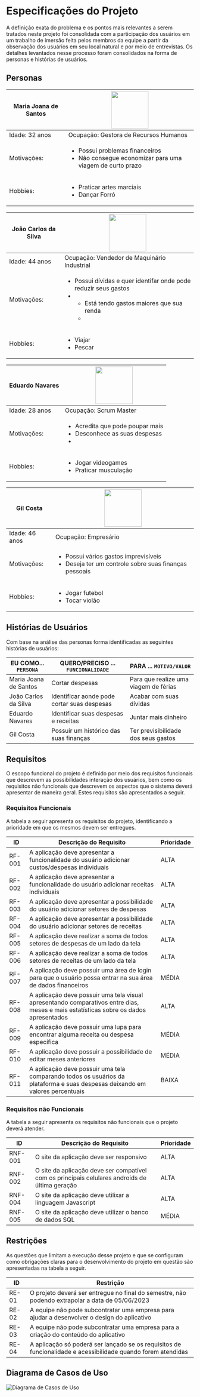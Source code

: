 # Especificações do Projeto

A definição exata do problema e os pontos mais relevantes a serem tratados neste projeto foi consolidada com a participação dos usuários em um trabalho de imersão feita pelos membros da equipe a partir da observação dos usuários em seu local natural e por meio de entrevistas. Os detalhes levantados nesse processo foram consolidados na forma de personas e histórias de usuários. 

## Personas

|Maria Joana de Santos|<img src="img/AnaClara.jpg" width="100">|
|---|---| 
|Idade: 32 anos|Ocupação: Gestora de Recursos Humanos|
|Motivações: | <ul><li>Possui problemas financeiros</li><li> Não consegue economizar para uma viagem de curto prazo</li></ul>|
|Hobbies:|<ul><li>Praticar artes marciais</li><li>Dançar Forró</li></ul>|

|João Carlos da Silva|<img src="img/AugustoSilva.jpg" width="100">|
|---|---| 
|Idade: 44 anos|Ocupação: Vendedor de Maquinário Industrial|
|Motivações: | <ul><li>Possui dívidas e quer identifar onde pode reduzir seus gastos</li><li> <ul><li>Está tendo gastos maiores que sua renda </li><li>|
|Hobbies:|<ul><li>Viajar</li><li>Pescar</li></ul>|

|Eduardo Navares|<img src="img/CarlosAlves.jpg" width="100">|
|---|---| 
|Idade: 28 anos|Ocupação: Scrum Master|
|Motivações: | <ul><li> Acredita que pode poupar mais</li><li> Desconhece as suas despesas</li><li>
|Hobbies:|<ul><li>Jogar videogames</li><li>Praticar musculação</li></ul>|

|Gil Costa|<img src="img/DiegoCosta.jpg" width="100">|
|---|---| 
|Idade: 46 anos|Ocupação: Empresário|
|Motivações: | <ul><li>Possui vários gastos imprevisíveis</li><li> Deseja ter um controle sobre suas finanças pessoais</li></ul>|
|Hobbies:|<ul><li>Jogar futebol</li><li>Tocar violão</li></ul>|


## Histórias de Usuários

Com base na análise das personas forma identificadas as seguintes histórias de usuários:

|EU COMO... `PERSONA`| QUERO/PRECISO ... `FUNCIONALIDADE` |PARA ... `MOTIVO/VALOR`                 |
|--------------------|------------------------------------|----------------------------------------|
| Maria Joana de Santos  |	Cortar despesas                   |	Para que realize uma viagem de férias  |
| João Carlos da Silva | Identificar aonde pode cortar suas despesas   | Acabar com suas dívidas          |
| Eduardo Navares  | Identificar suas despesas e receitas      | Juntar mais dinheiro                 |
| Gil   Costa   | Possuir um histórico das suas finanças     | Ter previsibilidade dos seus gastos |


## Requisitos

O escopo funcional do projeto é definido por meio dos requisitos funcionais que descrevem as possibilidades interação dos usuários, bem como os requisitos não funcionais que descrevem os aspectos que o sistema deverá apresentar de maneira geral. Estes requisitos são apresentados a seguir.

### Requisitos Funcionais

A tabela a seguir apresenta os requisitos do projeto, identificando a prioridade em que os mesmos devem ser entregues.

|ID    | Descrição do Requisito  | Prioridade |
|------|-----------------------------------------|----|
| RF-001 | A aplicação deve apresentar a funcionalidade do usuário  adicionar custos/despesas individuais        | ALTA | 
| RF-002 | A aplicação deve apresentar a funcionalidade do usuário  adicionar receitas individuais               | ALTA |
| RF-003 | A aplicação deve apresentar a possibilidade do usuário  adicionar setores de despesas                 | ALTA |
| RF-004 | A aplicação deve apresentar a possibilidade do usuário adicionar setores de receitas                  | ALTA |
| RF-005 | A aplicação deve realizar a soma de todos setores de despesas de um lado da tela                      | ALTA |
| RF-006 | A aplicação deve realizar a soma de todos setores de receitas de um lado da tela                      | ALTA |
| RF-007 | A aplicação deve possuir uma área de login para que o usuário possa entrar na sua área de dados financeiros           | MÉDIA |
| RF-008 | A aplicação deve possuir uma tela visual apresentando comparativos entre dias, meses e mais estatísticas sobre os dados apresentados | ALTA |
| RF-009 | A aplicação deve possuir uma lupa para encontrar alguma receita ou despesa específica | MÉDIA |
| RF-010 | A aplicação deve possuir a possibilidade de editar meses anteriores  | MÉDIA |
| RF-011 | A aplicação deve possuir uma tela comparando todos os usuários da plataforma e suas despesas deixando em valores percentuais |BAIXA|


### Requisitos não Funcionais

A tabela a seguir apresenta os requisitos não funcionais que o projeto deverá atender.

|ID     | Descrição do Requisito  |Prioridade |
|-------|-------------------------|----|
|RNF-001| O site da aplicação deve ser responsivo | ALTA | 
|RNF-002| O site da aplicação deve ser compatível com os principais celulares androids de última geração | ALTA | 
|RNF-004| O site da aplicação deve utilixar a linguagem Javascript | ALTA |
|RNF-005| O site da aplicação deve utilizar o banco de dados SQL | MÉDIA |

## Restrições

As questões que limitam a execução desse projeto e que se configuram como obrigações claras para o desenvolvimento do projeto em questão são apresentadas na tabela a seguir. 

|ID   | Restrição                                             |
|-----|-------------------------------------------------------|
|RE-01| O projeto deverá ser entregue no final do semestre, não podendo extrapolar a data de 05/06/2023 |
|RE-02| A equipe não pode subcontratar uma empresa para ajudar a desenvolver o design do aplicativo |
|RE-03| A equipe não pode subcontratar uma empresa para a criação do conteúdo do aplicativo |
|RE-04| A aplicação só poderá ser lançado se os requisitos de funcionalidade e acessibilidade quando forem atendidas |

## Diagrama de Casos de Uso

![Diagrama de Casos de Uso](img/DiagramaCasoDeUso.jpeg)
